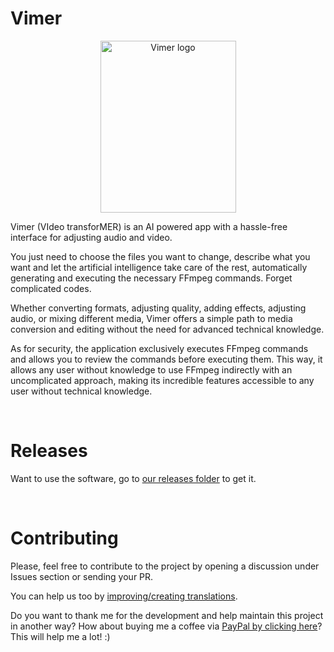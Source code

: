 # Vimer
<p align="center">
  <img src="https://edenware.app/vimer/files/vimer-box.png" width="217" height="275" alt="Vimer logo" title="Vimer logo" />
</p>
Vimer (VIdeo transforMER) is an AI powered app with a hassle-free interface for adjusting audio and video.

You just need to choose the files you want to change, describe what you want and let the artificial intelligence take care of the rest, automatically generating and executing the necessary FFmpeg commands. Forget complicated codes.

Whether converting formats, adjusting quality, adding effects, adjusting audio, or mixing different media, Vimer offers a simple path to media conversion and editing without the need for advanced technical knowledge.

As for security, the application exclusively executes FFmpeg commands and allows you to review the commands before executing them. This way, it allows any user without knowledge to use FFmpeg indirectly with an uncomplicated approach, making its incredible features accessible to any user without technical knowledge.

<br/>

# Releases
Want to use the software, go to [our releases folder](https://github.com/EdenwareApps/Vimer/releases/latest) to get it.

<br/>

# Contributing

Please, feel free to contribute to the project by opening a discussion under Issues section or sending your PR.

You can help us too by [improving/creating translations](https://github.com/EdenwareApps/Vimer/tree/master/lang).

Do you want to thank me for the development and help maintain this project in another way? How about buying me a coffee via [PayPal by clicking here](https://www.paypal.com/donate/?item_name=megacubo.tv&cmd=_donations&business=efox.web%40gmail.com)? This will help me a lot! :)
